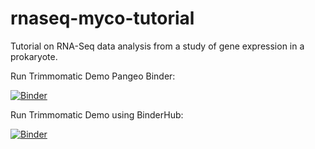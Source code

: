 # rnaseq-myco-tutorial
Tutorial on RNA-Seq data analysis from a study of gene expression in a prokaryote.

Run Trimmomatic Demo Pangeo Binder:

[![Binder](https://binder.pangeo.io/badge_logo.svg)](https://binder.pangeo.io/v2/gh/MaineINBRE/rnaseq-myco-tutorial/master?urlpath=https%3A%2F%2Fgithub.com%2FMaineINBRE%2Frnaseq-myco-tutorial%2Fblob%2Fmain%2Ftrimmomatic.ipynb)

Run Trimmomatic Demo using BinderHub:

[![Binder](http://34.85.253.172/badge_logo.svg)](http://34.85.253.172/v2/gh/MaineINBRE/rnaseq-myco-tutorial/HEAD?urlpath=https%3A%2F%2Fgithub.com%2FMaineINBRE%2Frnaseq-myco-tutorial%2Fblob%2Fmain%2Ftrimmomatic.ipynb)
